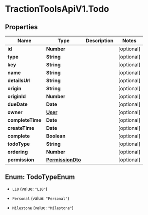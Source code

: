 # TractionToolsApiV1.Todo

## Properties
Name | Type | Description | Notes
------------ | ------------- | ------------- | -------------
**id** | **Number** |  | [optional] 
**type** | **String** |  | [optional] 
**key** | **String** |  | [optional] 
**name** | **String** |  | [optional] 
**detailsUrl** | **String** |  | [optional] 
**origin** | **String** |  | [optional] 
**originId** | **Number** |  | [optional] 
**dueDate** | **Date** |  | [optional] 
**owner** | [**User**](User.md) |  | [optional] 
**completeTime** | **Date** |  | [optional] 
**createTime** | **Date** |  | [optional] 
**complete** | **Boolean** |  | [optional] 
**todoType** | **String** |  | [optional] 
**ordering** | **Number** |  | [optional] 
**permission** | [**PermissionDto**](PermissionDto.md) |  | [optional] 


<a name="TodoTypeEnum"></a>
## Enum: TodoTypeEnum


* `L10` (value: `"L10"`)

* `Personal` (value: `"Personal"`)

* `Milestone` (value: `"Milestone"`)




